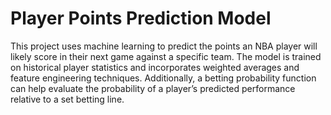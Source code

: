 # Player Points Prediction Model

This project uses machine learning to predict the points an NBA player will likely score in their next game against a specific team. The model is trained on historical player statistics and incorporates weighted averages and feature engineering techniques. Additionally, a betting probability function can help evaluate the probability of a player’s predicted performance relative to a set betting line.
